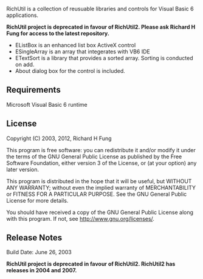 RichUtil is a collection of reusuable libraries and controls for 
Visual Basic 6 applications.

**RichUtil project is deprecated in favour of RichUtil2. Please ask Richard H Fung for access to the latest repository.**

* EListBox is an enhanced list box ActiveX control
* ESingleArray is an array that integerates with VB6 IDE
* ETextSort is a library that provides a sorted array. 
  Sorting is conducted on add.
* About dialog box for the control is included.

Requirements
------------

Microsoft Visual Basic 6 runtime

License
-------

Copyright (C) 2003, 2012, Richard H Fung

This program is free software: you can redistribute it and/or modify
it under the terms of the GNU General Public License as published by
the Free Software Foundation, either version 3 of the License, or
(at your option) any later version.

This program is distributed in the hope that it will be useful,
but WITHOUT ANY WARRANTY; without even the implied warranty of
MERCHANTABILITY or FITNESS FOR A PARTICULAR PURPOSE.  See the
GNU General Public License for more details.

You should have received a copy of the GNU General Public License
along with this program.  If not, see <http://www.gnu.org/licenses/>.

Release Notes
-------------

Build Date: June 26, 2003

**RichUtil project is deprecated in favour of RichUtil2. RichUtil2 has releases in 2004 and 2007.**
